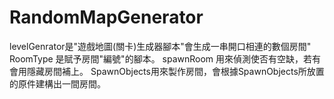 # RandomMapGenerator
levelGenrator是"遊戲地圖(關卡)生成器腳本"會生成一串開口相連的數個房間"
RoomType 是賦予房間"編號"的腳本。
spawnRoom 用來偵測使否有空缺，若有會用隱藏房間補上。
SpawnObjects用來製作房間，會根據SpawnObjects所放置的原件建構出一間房間。
